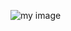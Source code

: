 ![my image](https://www.google.com/search?q=shruti+santosh&rlz=1C1CHBF_enIN955IN955&sxsrf=ALeKk02v_Js8lSJQz_CGym5nrdmDfK0cOw:1622371858246&tbm=isch&source=iu&ictx=1&fir=y2l6N0oRMxPJXM%252CqFXa1_ySclT9RM%252C_&vet=1&usg=AI4_-kQzv7d8qnrEd_2gXsLD-E8VaJWpww&sa=X&ved=2ahUKEwi6kbeSnvHwAhWQXCsKHR8fD6MQ9QF6BAgQEAE#imgrc=y2l6N0oRMxPJXM)
